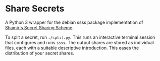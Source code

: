 Share Secrets
=============
A Python 3 wrapper for the debian ssss package implementation of [Shamir's Secret Sharing Scheme][1].

To split a secret, run `./split.py`. This runs an interactive terminal session that configures and runs `ssss`. The output shares are stored as individual files, each with a suitable descriptive introduction. This eases the distribution of your secret shares.

[1]: http://point-at-infinity.org/ssss/

